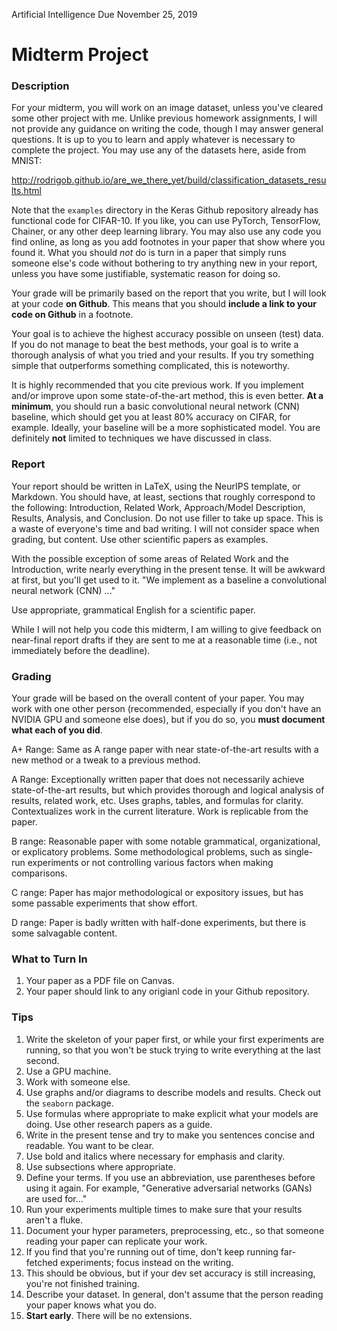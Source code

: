 Artificial Intelligence
Due November 25, 2019


# Midterm Project

### Description

For your midterm, you will work on an image dataset, unless you've cleared some other project with me.  Unlike previous homework assignments, I will not provide any guidance on writing the code, though I may answer general questions.  It is up to you to learn and apply whatever is necessary to complete the project.  You may use any of the datasets here, aside from MNIST:

 http://rodrigob.github.io/are_we_there_yet/build/classification_datasets_results.html

Note that the `examples` directory in the Keras Github repository already has functional code for CIFAR-10.  If you like, you can  use PyTorch, TensorFlow, Chainer, or any other deep learning library.    You may also use any code you find online, as long as you add footnotes in your paper that show where you found it.   What you should *not* do is turn in a paper that simply runs someone else's code without bothering to try anything new in your report, unless you have some justifiable, systematic reason for doing so.

Your grade will be primarily based on the report that you write, but I will look at your code **on Github**.  This means that you should **include a link to your code on Github** in a footnote.

Your goal is to achieve the highest accuracy possible on unseen (test) data.  If you do not manage to beat the best methods, your goal is to write a thorough analysis of what you tried and your results.  If you try something simple that outperforms something complicated, this is noteworthy.

It is highly recommended that you cite previous work.  If you implement and/or improve upon some state-of-the-art method, this is even better.  **At a minimum**, you should run a basic convolutional neural network (CNN) baseline, which should get you  at least 80% accuracy on CIFAR, for example.  Ideally, your baseline will be a more sophisticated model.  You are definitely **not** limited to techniques we have discussed in class.

### Report

Your report should be written in LaTeX, using the NeurIPS template, or Markdown.  You should have, at least, sections that roughly correspond to the following: Introduction, Related Work,  Approach/Model Description, Results, Analysis, and Conclusion.  Do not use filler to take up space.   This is a waste of everyone's time and bad writing.  I will not consider space when grading, but content.  Use other scientific papers as examples.

With the possible exception of some areas of Related Work and the Introduction, write nearly everything in the present tense.  It will be awkward at first, but you'll get used to it.  "We implement as a baseline a convolutional neural network (CNN) ..."  

Use appropriate, grammatical English for a scientific paper.

While I will not help you code this midterm, I am willing to give feedback on near-final report drafts if they are sent to me at a reasonable time (i.e., not immediately before the deadline).

### Grading

Your grade will be based on the overall content of your paper.  You may work with one other person (recommended,  especially if you don't have an NVIDIA GPU and someone else does), but if you do so, you **must document what each of you did**.

A+ Range:  Same as A range paper with near state-of-the-art results with a new method or a tweak to a previous method.

A Range: Exceptionally written paper that does not necessarily achieve state-of-the-art results, but which provides thorough and logical analysis of results, related work, etc.  Uses graphs, tables, and formulas for clarity.  Contextualizes work in the current literature. Work is replicable from the paper.

B range:  Reasonable paper with some notable grammatical, organizational, or explicatory problems.  Some methodological problems, such as single-run experiments or not controlling various factors when making comparisons.

C range: Paper has major methodological or expository issues, but has some passable experiments that show effort.

D range: Paper is badly written with half-done experiments, but there is some salvagable content.



### What to Turn In

1. Your paper as a PDF file on Canvas.
2. Your paper should link to any origianl code in your Github repository.

### Tips

1. Write the skeleton of your paper first, or while your first experiments are running, so that you won't be stuck trying to write everything at the last second.  
2. Use a GPU machine.
3. Work with someone else.
4. Use graphs and/or diagrams to describe models and results. Check out the `seaborn` package.
5. Use formulas where appropriate to make explicit what your models are doing.  Use other research papers as a guide.
6. Write in the present tense and try to make you sentences concise and readable.  You want to be clear.
7. Use bold and italics where necessary for emphasis and clarity.
8. Use subsections where appropriate.
9. Define your terms.  If you use an abbreviation, use parentheses before using it again.  For example, "Generative adversarial networks (GANs) are used for..." 
10. Run your experiments multiple times to make sure that your results aren't a fluke.
11. Document your hyper parameters, preprocessing, etc., so that someone reading your paper can replicate your work.
12. If you find that you're running out of time, don't keep running far-fetched experiments; focus instead on the writing.
13. This should be obvious, but if your dev set accuracy is still increasing, you're not finished training.
14.  Describe your dataset.  In general, don't assume that the person reading your paper knows what you do.
15. **Start early**.  There will be no extensions.





